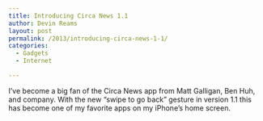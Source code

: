 ```yaml
---
title: Introducing Circa News 1.1
author: Devin Reams
layout: post
permalink: /2013/introducing-circa-news-1-1/
categories:
  - Gadgets
  - Internet

---
```

I&#8217;ve become a big fan of the Circa News app from Matt Galligan, Ben Huh, and company. With the new &#8220;swipe to go back&#8221; gesture in version 1.1 this has become one of my favorite apps on my iPhone&#8217;s home screen.